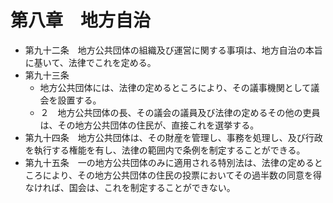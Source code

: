 # 第八章　地方自治

- 第九十二条　地方公共団体の組織及び運営に関する事項は、地方自治の本旨に基いて、法律でこれを定める。
- 第九十三条
    - 地方公共団体には、法律の定めるところにより、その議事機関として議会を設置する。
    - ２　地方公共団体の長、その議会の議員及び法律の定めるその他の吏員は、その地方公共団体の住民が、直接これを選挙する。
- 第九十四条　地方公共団体は、その財産を管理し、事務を処理し、及び行政を執行する権能を有し、法律の範囲内で条例を制定することができる。
- 第九十五条　一の地方公共団体のみに適用される特別法は、法律の定めるところにより、その地方公共団体の住民の投票においてその過半数の同意を得なければ、国会は、これを制定することができない。
